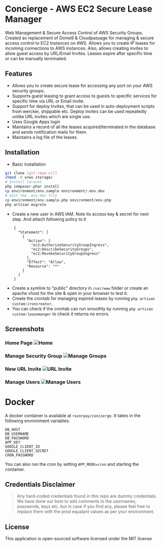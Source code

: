 Concierge - AWS EC2 Secure Lease Manager
=========
Web Management & Secure Access Control of AWS Security Groups. Created as replacement of Dome9 & Cloudpassage for managing & secure access control to EC2 Instances on AWS. Allows you to create IP leases for incoming connections to AWS instances. Also, allows creating invites to allow guest access by URL/Email Invites. Leases expire after specific time or can be manually terminated.

Features
---------
* Allows you to create secure lease for accessing any port on your AWS security groups.
* Supports guest leasing to grant access to guests to specific services for specific time via URL or Email invite.
* Support for deploy Invites, that can be used in auto-deployment scripts from wercker, shippable etc. Deploy invites can be used repeatedly unlike URL invites which are single use.
* Uses Google Apps login
* Maintains a record of all the leases acquired/terminated in the database and sends notification mails for them.
* Maintains a log file of the leases.

Installation
--------------
* Basic installation
```sh
git clone [git-repo-url]
chmod -R o+wx storage/
# Install laravel
php composer.phar install
cp environment/env.sample environment/.env.dev
# edit the .env.dev file
cp environment/env.sample.php environment/env.php
php artisan migrate
```
* Create a new user in AWS IAM. Note its access key & secret for next step. And attach following policy to it
```
	{
	  "Statement": [
	    {
	      "Action": [
	        "ec2:AuthorizeSecurityGroupIngress",
	        "ec2:DescribeSecurityGroups",
	        "ec2:RevokeSecurityGroupIngress"
	      ],
	      "Effect": "Allow",
	      "Resource": "*"
	    }
	  ]
	}
```
* Create a symlink to "public" directory in `/var/www` folder or create an apache vhost for the site & open in your browser to test it.
* Create the crontab for managing expired leases by running `php artisan custom:croncreator`.
* You can check if the crontab can run smoothly by running `php artisan custom:leasemanger` to check it returns no errors.

Screenshots
--------------
### Home Page ![Home](/screenshots/home.png?raw=true "Home Page")

### Manage Security Group ![Manage Groups](/screenshots/manage-group.png?raw=true "Manage Group")

### New URL Invite ![URL Invite](/screenshots/url-invite.png?raw=true "New URL Invite")

### Manage Users ![Manage Users](/screenshots/manage-users.png?raw=true "Manage Users")

# Docker

A docker container is available at `razorpay/concierge`. It takes in the following environment variables:
```
DB_HOST
DB_USERNAME
DB_PASSWORD
APP_KEY
GOOGLE_CLIENT_ID
GOOGLE_CLIENT_SECRET
CRON_PASSWORD
```

You can also run the cron by setting `APP_MODE=cron` and starting the container.

Credentials Disclaimer
--------------
> Any hard-coded credentials found in this repo are dummy credentials. We have done our best to add comments to the usernames, passwords, keys etc. but in case if you find any, please feel free to replace them with the prod equalant values as per your environment.

License
--------------
This application is open-sourced software licensed under the MIT license
